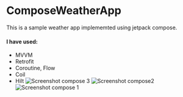 # ComposeWeatherApp

This is a sample weather app implememted using jetpack compose.
#### I have used:
- MVVM
- Retrofit
- Coroutine, Flow
- Coil
- Hilt
![Screenshot compose 3](https://user-images.githubusercontent.com/97227120/186507978-c4503695-1117-4a93-8022-3321342460cd.png)
![Screenshot compose2](https://user-images.githubusercontent.com/97227120/186508031-d60865b8-b252-4521-85a0-ce85432720ea.png)
![Screenshot compose 1](https://user-images.githubusercontent.com/97227120/186508051-9b2be794-0e55-491a-8347-efec246c2d6b.png)
